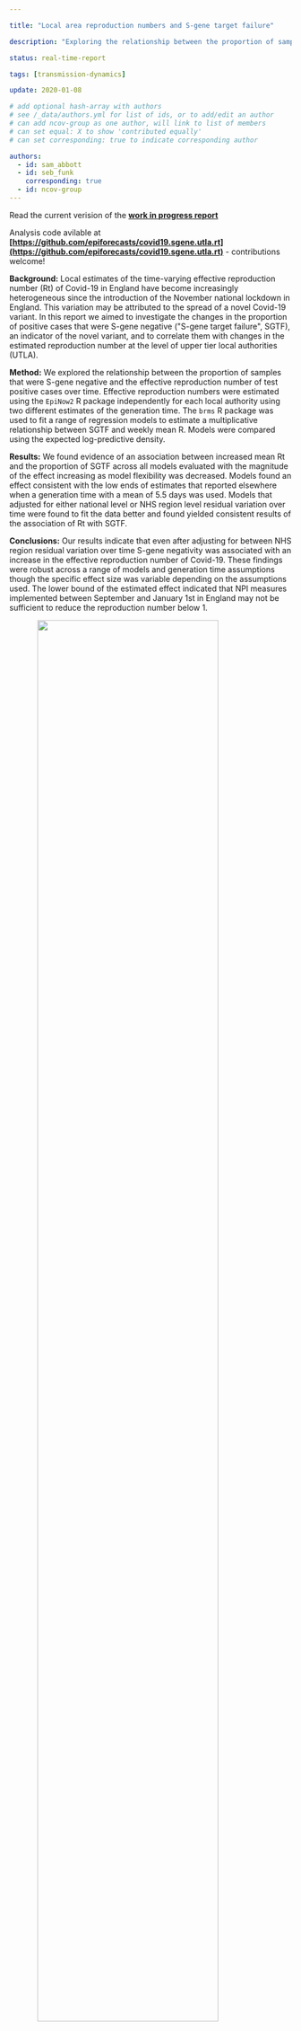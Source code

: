 ```yaml
---

title: "Local area reproduction numbers and S-gene target failure"

description: "Exploring the relationship between the proportion of samples with S-gene target failure and the effective reproduction number of test positive cases over time."

status: real-time-report

tags: [transmission-dynamics]

update: 2020-01-08

# add optional hash-array with authors
# see /_data/authors.yml for list of ids, or to add/edit an author
# can add ncov-group as one author, will link to list of members
# can set equal: X to show 'contributed equally'
# can set corresponding: true to indicate corresponding author 

authors:
  - id: sam_abbott
  - id: seb_funk
    corresponding: true
  - id: ncov-group
---
```


Read the current verision of the **[work in progress report](https://raw.githubusercontent.com/epiforecasts/covid19.sgene.utla.rt/main/report.pdf)**

Analysis code avilable at **[https://github.com/epiforecasts/covid19.sgene.utla.rt](https://github.com/epiforecasts/covid19.sgene.utla.rt)** - contributions welcome!

**Background:** Local estimates of the time-varying effective reproduction number (Rt) of Covid-19 in England have become increasingly heterogeneous since the introduction of the November national lockdown in England. This variation may be attributed to the spread of a novel Covid-19 variant. In this report we aimed to investigate the changes in the proportion of positive cases that were S-gene negative ("S-gene target failure", SGTF), an indicator of the novel variant, and to correlate them with changes in the estimated reproduction number at the level of upper tier local authorities (UTLA).

**Method:** We explored the relationship between the proportion of samples that were S-gene negative and the effective reproduction number of test positive cases over time. Effective reproduction numbers were estimated using the `EpiNow2` R package independently for each local authority using two different estimates of the generation time. The `brms` R package was used to fit a range of regression models to estimate a multiplicative relationship between SGTF and weekly mean R. Models were compared using the expected log-predictive density.

**Results:** We found evidence of an association between increased mean Rt and the proportion of SGTF across all models evaluated with the magnitude of the effect increasing as model flexibility was decreased. Models found an effect consistent with the low ends of estimates that reported elsewhere when a generation time with a mean of 5.5 days was used. Models that adjusted for either national level or NHS region level residual variation over time were found to fit the data better and found yielded consistent results of the association of Rt with SGTF.

**Conclusions:** Our results indicate that even after adjusting for between NHS region residual variation over time S-gene negativity was associated with an increase in the effective reproduction number of Covid-19. These findings were robust across a range of models and generation time assumptions though the specific effect size was variable depending on the assumptions used. The lower bound of the estimated effect indicated that NPI measures implemented between September and January 1st in England may not be sufficient to reduce the reproduction number below 1.

<img src="figures/sgtf_r_utla.png" width="80%" style="display: block; margin: auto;" />

*Figure 1: Proportion of test-positives that had a S-gene result reported which was S-gene positive/negative by LTLA and week of infection (assumed one week before test).*

